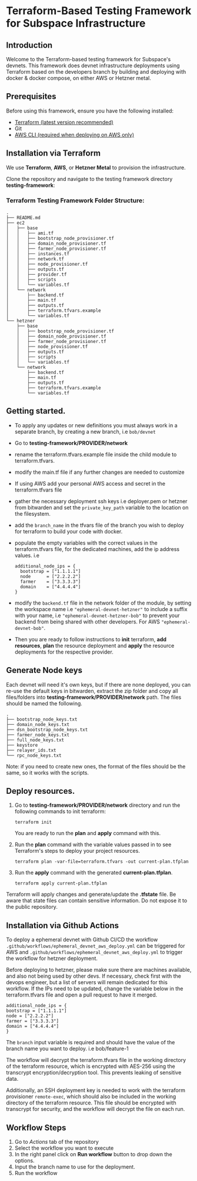 # Terraform-Based Testing Framework for Subspace Infrastructure

## Introduction

Welcome to the Terraform-based testing framework for Subspace's devnets. This framework does devnet infrastructure deployments using Terraform based on the developers branch by building and deploying with docker & docker compose, on either AWS or Hetzner metal.

## Prerequisites

Before using this framework, ensure you have the following installed:

- [Terraform (latest version recommended)](https://learn.hashicorp.com/tutorials/terraform/install-cli)
- Git
- [AWS CLI (required when deploying on AWS only)](https://docs.aws.amazon.com/cli/latest/userguide/getting-started-install.html#getting-started-install-instructions)

## Installation via Terraform

We use **Terraform**, **AWS**, or **Hetzner Metal** to provision the infrastructure.

Clone the repository and navigate to the testing framework directory **testing-framework**:

### Terraform Testing Framework Folder Structure:

```
.
├── README.md
├── ec2
│   ├── base
│   │   ├── ami.tf
│   │   ├── bootstrap_node_provisioner.tf
│   │   ├── domain_node_provisioner.tf
│   │   ├── farmer_node_provisioner.tf
│   │   ├── instances.tf
│   │   ├── network.tf
│   │   ├── node_provisioner.tf
│   │   ├── outputs.tf
│   │   ├── provider.tf
│   │   ├── scripts
│   │   └── variables.tf
│   └── network
│       ├── backend.tf
│       ├── main.tf
│       ├── outputs.tf
│       ├── terraform.tfvars.example
│       └── variables.tf
└── hetzner
    ├── base
    │   ├── bootstrap_node_provisioner.tf
    │   ├── domain_node_provisioner.tf
    │   ├── farmer_node_provisioner.tf
    │   ├── node_provisioner.tf
    │   ├── outputs.tf
    │   ├── scripts
    │   └── variables.tf
    └── network
        ├── backend.tf
        ├── main.tf
        ├── outputs.tf
        ├── terraform.tfvars.example
        └── variables.tf
```

## Getting started.

- To apply any updates or new definitions you must always work in a separate branch, by creating a new branch, i.e `bob/devnet`
- Go to **testing-framework/PROVIDER/network**
- rename the terraform.tfvars.example file inside the child module to terraform.tfvars.
- modify the main.tf file if any further changes are needed to customize
- If using AWS add your personal AWS access and secret in the terraform.tfvars file
- gather the necessary deployment ssh keys i.e deployer.pem or hetzner from bitwarden and set the `private_key_path` variable to the location on the filesystem.
- add the `branch_name` in the tfvars file of the branch you wish to deploy for terraform to build your code with docker.
- populate the empty variables with the correct values in the terraform.tfvars file, for the dedicated machines, add the ip address values. i.e

  ```
  additional_node_ips = {
    bootstrap = ["1.1.1.1"]
    node      = ["2.2.2.2"]
    farmer    = ["3.3.3.3"]
    domain    = ["4.4.4.4"]
  }
  ```

- modify the `backend.tf` file in the network folder of the module, by setting the workspace name i.e `"ephemeral-devnet-hetzner"` to include a suffix with your name, i.e `"ephemeral-devnet-hetzner-bob"` to prevent your backend from being shared with other developers. For AWS `"ephemeral-devnet-bob"`.

- Then you are ready to follow instructions to **init** terraform, **add resources**, **plan** the resource deployment and **apply** the resource deployments for the respective provider.

## Generate Node keys

Each devnet will need it's own keys, but if there are none deployed, you can re-use the default keys in bitwarden, extract the zip folder and copy all files/folders into **testing-framework/PROVIDER/network** path. The files should be named the following.

```
.
├── bootstrap_node_keys.txt
├── domain_node_keys.txt
├── dsn_bootstrap_node_keys.txt
├── farmer_node_keys.txt
├── full_node_keys.txt
├── keystore
├── relayer_ids.txt
└── rpc_node_keys.txt
```

Note: if you need to create new ones, the format of the files should be the same, so it works with the scripts.

## Deploy resources.

1. Go to **testing-framework/PROVIDER/network** directory and run the following commands to init terraform:

   ```
   terraform init
   ```

   You are ready to run the **plan** and **apply** command with this.

2. Run the **plan** command with the variable values passed in to see Terraform's steps to deploy your project resources.

   ```SH
   terraform plan -var-file=terraform.tfvars -out current-plan.tfplan
   ```

3. Run the **apply** command with the generated **current-plan.tfplan**.

   ```SH
   terraform apply current-plan.tfplan
   ```

Terraform will apply changes and generate/update the **.tfstate** file.
Be aware that state files can contain sensitive information. Do not expose it to the public repository.

## Installation via Github Actions

To deploy a ephemeral devnet with Github CI/CD the workflow `.github/workflows/ephemeral_devnet_aws_deploy.yml` can be triggered for AWS and `.github/workflows/ephemeral_devnet_aws_deploy.yml` to trigger the workflow for hetzner deployment.

Before deploying to hetzner, please make sure there are machines available, and also not being used by other devs. If necessary, check first with the devops engineer, but a list of servers will remain dedicated for this workflow. If the IPs need to be updated, change the variable below in the terraform.tfvars file and open a pull request to have it merged.

```
additional_node_ips = {
bootstrap = ["1.1.1.1"]
node = ["2.2.2.2"]
farmer = ["3.3.3.3"]
domain = ["4.4.4.4"]
}

```

The `branch` input variable is required and should have the value of the branch name you want to deploy. i.e bob/feature-1

The workflow will decrypt the terraform.tfvars file in the working directory of the terraform resource, which is encrypted with AES-256 using the transcrypt encryption/decryption tool. This prevents leaking of sensitive data.

Additionally, an SSH deployment key is needed to work with the terraform provisioner `remote-exec`, which should also be included in the working directory of the terraform resource. This file should be encrypted with transcrypt for security,
and the workflow will decrypt the file on each run.

## Workflow Steps

1. Go to _Actions_ tab of the repository
2. Select the workflow you want to execute
3. In the right panel click on **Run workflow** button to drop down the options.
4. Input the branch name to use for the deployment.
5. Run the workflow
